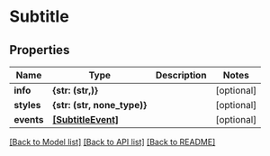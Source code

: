 # Subtitle


## Properties
Name | Type | Description | Notes
------------ | ------------- | ------------- | -------------
**info** | **{str: (str,)}** |  | [optional] 
**styles** | **{str: (str, none_type)}** |  | [optional] 
**events** | [**[SubtitleEvent]**](SubtitleEvent.md) |  | [optional] 

[[Back to Model list]](../#documentation-for-models) [[Back to API list]](../#documentation-for-api-endpoints) [[Back to README]](../)



